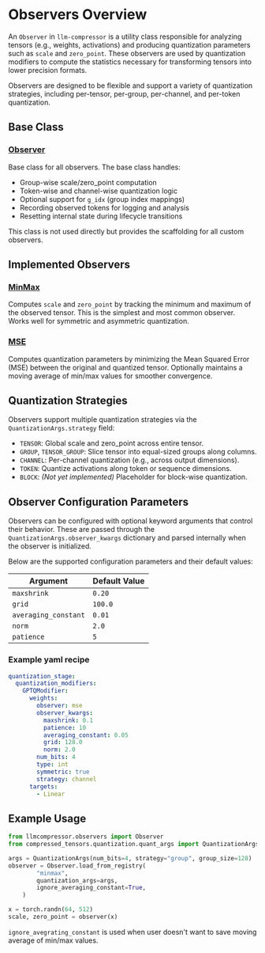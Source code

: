 # Observers Overview

An `Observer` in `llm-compressor` is a utility class responsible for analyzing tensors (e.g., weights, activations) and producing quantization parameters such as `scale` and `zero_point`. These observers are used by quantization modifiers to compute the statistics necessary for transforming tensors into lower precision formats.

Observers are designed to be flexible and support a variety of quantization strategies, including per-tensor, per-group, per-channel, and per-token quantization.

## Base Class

### [Observer](./base.py)
Base class for all observers. 
The base class handles:
- Group-wise scale/zero_point computation
- Token-wise and channel-wise quantization logic
- Optional support for `g_idx` (group index mappings)
- Recording observed tokens for logging and analysis
- Resetting internal state during lifecycle transitions

This class is not used directly but provides the scaffolding for all custom observers.

## Implemented Observers

### [MinMax](./min_max.py)
Computes `scale` and `zero_point` by tracking the minimum and maximum of the observed tensor. This is the simplest and most common observer. Works well for symmetric and asymmetric quantization.

### [MSE](./mse.py)
Computes quantization parameters by minimizing the Mean Squared Error (MSE) between the original and quantized tensor. Optionally maintains a moving average of min/max values for smoother convergence.

## Quantization Strategies

Observers support multiple quantization strategies via the `QuantizationArgs.strategy` field:

- `TENSOR`: Global scale and zero_point across entire tensor.
- `GROUP`, `TENSOR_GROUP`: Slice tensor into equal-sized groups along columns.
- `CHANNEL`: Per-channel quantization (e.g., across output dimensions).
- `TOKEN`: Quantize activations along token or sequence dimensions.
- `BLOCK`: *(Not yet implemented)* Placeholder for block-wise quantization.

## Observer Configuration Parameters

Observers can be configured with optional keyword arguments that control their behavior. These are passed through the `QuantizationArgs.observer_kwargs` dictionary and parsed internally when the observer is initialized.

Below are the supported configuration parameters and their default values:

| Argument             | Default Value |
|----------------------|---------------|
| `maxshrink`          | `0.20`        |
| `grid`               | `100.0`       |
| `averaging_constant` | `0.01`        |
| `norm`               | `2.0`         |
| `patience`           | `5`           |


### Example yaml recipe

```yaml
quantization_stage:
  quantization_modifiers:
    GPTQModifier:
      weights:
        observer: mse
        observer_kwargs:
          maxshrink: 0.1
          patience: 10
          averaging_constant: 0.05
          grid: 128.0
          norm: 2.0
        num_bits: 4
        type: int
        symmetric: true
        strategy: channel
      targets:
        - Linear
```

## Example Usage

```python
from llmcompressor.observers import Observer
from compressed_tensors.quantization.quant_args import QuantizationArgs

args = QuantizationArgs(num_bits=4, strategy="group", group_size=128)
observer = Observer.load_from_registry(
        "minmax",
        quantization_args=args,
        ignore_averaging_constant=True,
    )

x = torch.randn(64, 512)
scale, zero_point = observer(x)
```

`ignore_avegrating_constant` is used when user doesn't want to save moving average of min/max values.
